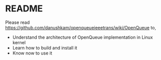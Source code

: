# README #

Please read https://github.com/danushkam/openqueueieeetrans/wiki/OpenQueue to,
  - Understand the architecture of OpenQueue implementation in Linux kernel
  - Learn how to build and install it
  - Know now to use it
